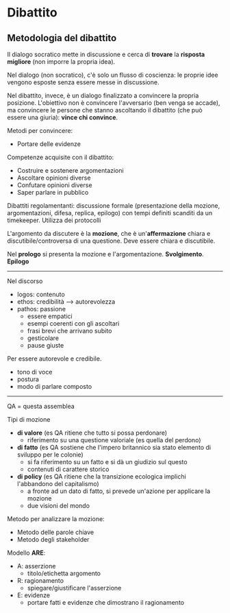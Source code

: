 # Dibattito
## Metodologia del dibattito

Il dialogo socratico mette in discussione e cerca di **trovare** la **risposta migliore** (non imporre la propria idea).

Nel dialogo (non socratico), c'è solo un flusso di coscienza: le proprie idee vengono esposte senza essere messe in discussione.

Nel dibattito, invece, è un dialogo finalizzato a convincere la propria posizione. L'obiettivo non è convincere l'avversario (ben venga se accade), ma convincere le persone che stanno ascoltando il dibattito (che può essere una giuria): **vince chi convince**.

Metodi per convincere:
- Portare delle evidenze

Competenze acquisite con il dibattito:
- Costruire e sostenere argomentazioni
- Ascoltare opinioni diverse
- Confutare opinioni diverse
- Saper parlare in pubblico

Dibattiti regolamentanti: discussione formale (presentazione della mozione, argomentazioni, difesa, replica, epilogo) con tempi definiti scanditi da un timekeeper. Utilizza dei protocolli

L'argomento da discutere è la **mozione**, che è un'**affermazione** chiara e discutibile/controversa di una questione. Deve essere chiara e discutibile.

Nel **prologo** si presenta la mozione e l'argomentazione. **Svolgimento**. **Epilogo**

---

Nel discorso
- logos: contenuto
- ethos: credibilità --> autorevolezza
- pathos: passione
  - essere empatici
  - esempi coerenti con gli ascoltari
  - frasi brevi che arrivano subito
  - gesticolare
  - pause giuste

Per essere autorevole e credibile.
- tono di voce
- postura
- modo di parlare composto

---

QA = questa assemblea

Tipi di mozione
- **di valore** (es QA ritiene che tutto si possa perdonare)
  - riferimento su una questione valoriale (es quella del perdono)
- **di fatto** (es QA sostiene che l'impero britannico sia stato elemento di sviluppo per le colonie)
  - si fa riferimento su un fatto e si dà un giudizio sul questo
  - contenuti di carattere storico
- **di policy** (es QA ritiene che la transizione ecologica implichi l'abbandono del capitalismo)
  - a fronte ad un dato di fatto, si prevede un'azione per applicare la mozione
  - due visioni del mondo

Metodo per analizzare la mozione:
- Metodo delle parole chiave
- Metodo degli stakeholder

Modello **ARE**:
- A: asserzione
  - titolo/etichetta argomento
- R: ragionamento
  - spiegare/giustificare l'asserzione
- E: evidenze
  - portare fatti e evidenze che dimostrano il ragionamento

